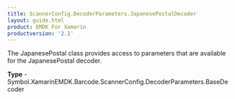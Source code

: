 ```yaml
---
title: ScannerConfig.DecoderParameters.JapanesePostalDecoder
layout: guide.html 
product: EMDK For Xamarin 
productversion: '2.1' 
---
```

The JapanesePostal class provides access to parameters that are available for the JapanesePostal decoder.

**Type** - Symbol.XamarinEMDK.Barcode.ScannerConfig.DecoderParameters.BaseDecoder



